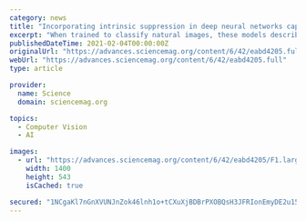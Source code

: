 ```yaml
---
category: news
title: "Incorporating intrinsic suppression in deep neural networks captures dynamics of adaptation in neurophysiology and perception"
excerpt: "When trained to classify natural images, these models describe the stages of ventral visual stream processing of brief stimulus presentations with unprecedented accuracy (28–33), while capturing essential aspects of object recognition behavior and ..."
publishedDateTime: 2021-02-04T00:00:00Z
originalUrl: "https://advances.sciencemag.org/content/6/42/eabd4205.full"
webUrl: "https://advances.sciencemag.org/content/6/42/eabd4205.full"
type: article

provider:
  name: Science
  domain: sciencemag.org

topics:
  - Computer Vision
  - AI

images:
  - url: "https://advances.sciencemag.org/content/6/42/eabd4205/F1.large.jpg"
    width: 1400
    height: 543
    isCached: true

secured: "1NCgaKl7nGnXVUNJnZok46lnh1o+tCXuXjBDBrPXOBQsH3JFRIonEmyDE2u15tO5Mrz7un15lT75euZMfUthGuVA0vimMqOON+VKp8Wk488bWmcQVRlx2OdgPDf3Gu1S4LKBmZTYdCVUjFxJCl2cDWIKyIi5TaItoYWQy9ckAcRaqaLoEKVRycGJ3icUU7IqkpAZkbj3dK5UWG8H/obFTS5/5Zpdt++U5zny+qnVoUP3F/iiQhbGGVUaSLL91a3h7VneYbd814WseZPVnF9tcvi5w90V0Z6X8oc+iuGsafzV3zIm2+sZslnPeLyJ4PFovyaoaSiFNXYIoW5pYA/8XjSKditXtM+RDXLv01I75IE=;OWyHuzzTYfHUv9HdB0n34g=="
---
```


